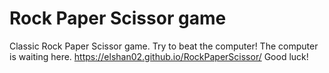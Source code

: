 # Rock Paper Scissor game
Classic Rock Paper Scissor game. Try to beat the computer! 
The computer is waiting here. https://elshan02.github.io/RockPaperScissor/ 
Good luck!
